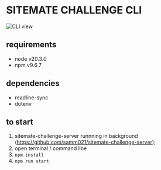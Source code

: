 # SITEMATE CHALLENGE CLI

![CLI view](https://imgur.com/a/ItP3qMB)

## requirements

- node v20.3.0
- npm v9.6.7

## dependencies

- readline-sync
- dotenv

## to start

1. sitemate-challenge-server runnning in background (https://github.com/samm021/sitemate-challenge-server);
2. open terminal / command line
3. `npm install`
4. `npm run start`
